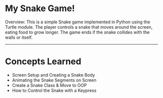 # My Snake Game!
Overview: This is a simple Snake game implemented in Python using the Turtle module. The player controls a snake that moves around the screen, eating food to grow longer. The game ends if the snake collides with the walls or itself.

---
# Concepts Learned
- Screen Setup and Creating a Snake Body
- Animating the Snake Segments on Screen
- Create a Snake Class & Move to OOP
- How to Control the Snake with a Keypress

